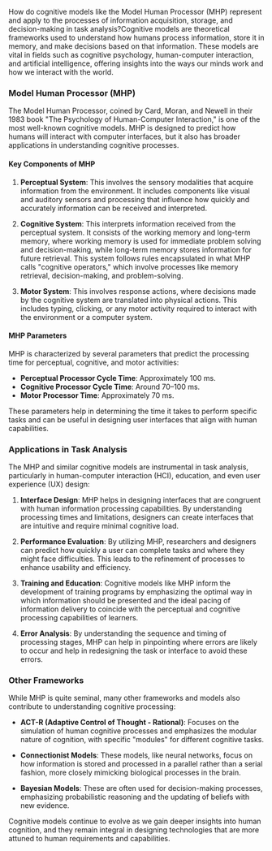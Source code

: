 How do cognitive models like the Model Human Processor (MHP) represent and apply to the processes of information acquisition, storage, and decision-making in task analysis?Cognitive models are theoretical frameworks used to understand how humans process information, store it in memory, and make decisions based on that information. These models are vital in fields such as cognitive psychology, human-computer interaction, and artificial intelligence, offering insights into the ways our minds work and how we interact with the world.

### Model Human Processor (MHP)

The Model Human Processor, coined by Card, Moran, and Newell in their 1983 book "The Psychology of Human-Computer Interaction," is one of the most well-known cognitive models. MHP is designed to predict how humans will interact with computer interfaces, but it also has broader applications in understanding cognitive processes.

#### Key Components of MHP

1. **Perceptual System**: This involves the sensory modalities that acquire information from the environment. It includes components like visual and auditory sensors and processing that influence how quickly and accurately information can be received and interpreted.

2. **Cognitive System**: This interprets information received from the perceptual system. It consists of the working memory and long-term memory, where working memory is used for immediate problem solving and decision-making, while long-term memory stores information for future retrieval. This system follows rules encapsulated in what MHP calls "cognitive operators," which involve processes like memory retrieval, decision-making, and problem-solving.

3. **Motor System**: This involves response actions, where decisions made by the cognitive system are translated into physical actions. This includes typing, clicking, or any motor activity required to interact with the environment or a computer system.

#### MHP Parameters

MHP is characterized by several parameters that predict the processing time for perceptual, cognitive, and motor activities:

- **Perceptual Processor Cycle Time**: Approximately 100 ms.
- **Cognitive Processor Cycle Time**: Around 70–100 ms.
- **Motor Processor Time**: Approximately 70 ms.

These parameters help in determining the time it takes to perform specific tasks and can be useful in designing user interfaces that align with human capabilities.

### Applications in Task Analysis

The MHP and similar cognitive models are instrumental in task analysis, particularly in human-computer interaction (HCI), education, and even user experience (UX) design:

1. **Interface Design**: MHP helps in designing interfaces that are congruent with human information processing capabilities. By understanding processing times and limitations, designers can create interfaces that are intuitive and require minimal cognitive load.

2. **Performance Evaluation**: By utilizing MHP, researchers and designers can predict how quickly a user can complete tasks and where they might face difficulties. This leads to the refinement of processes to enhance usability and efficiency.

3. **Training and Education**: Cognitive models like MHP inform the development of training programs by emphasizing the optimal way in which information should be presented and the ideal pacing of information delivery to coincide with the perceptual and cognitive processing capabilities of learners.

4. **Error Analysis**: By understanding the sequence and timing of processing stages, MHP can help in pinpointing where errors are likely to occur and help in redesigning the task or interface to avoid these errors.

### Other Frameworks

While MHP is quite seminal, many other frameworks and models also contribute to understanding cognitive processing:

- **ACT-R (Adaptive Control of Thought - Rational)**: Focuses on the simulation of human cognitive processes and emphasizes the modular nature of cognition, with specific "modules" for different cognitive tasks.
  
- **Connectionist Models**: These models, like neural networks, focus on how information is stored and processed in a parallel rather than a serial fashion, more closely mimicking biological processes in the brain.

- **Bayesian Models**: These are often used for decision-making processes, emphasizing probabilistic reasoning and the updating of beliefs with new evidence.

Cognitive models continue to evolve as we gain deeper insights into human cognition, and they remain integral in designing technologies that are more attuned to human requirements and capabilities.